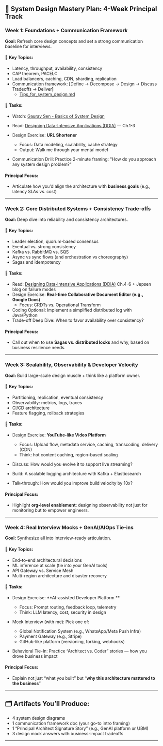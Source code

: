 ## 🧠 System Design Mastery Plan: 4-Week Principal Track

### **Week 1: Foundations + Communication Framework**

**Goal:** Refresh core design concepts and set a strong communication baseline for interviews.

#### 🎯 Key Topics:

* Latency, throughput, availability, consistency
* CAP theorem, PACELC
* Load balancers, caching, CDN, sharding, replication
* Communication framework: \[Define → Decompose → Design → Discuss Tradeoffs → Deliver] 
  * [Tips_for_system_design.md](Tips_for_system_design.md)

#### 🔨 Tasks:

* Watch: [Gaurav Sen - Basics of System Design](https://www.youtube.com/watch?v=UzLMhqg3_Wc)
* Read: [Designing Data-Intensive Applications (DDIA)](Resources/Designing%20Data%20Intensive%20Applications.pdf) — Ch.1-3
* Design Exercise: **URL Shortener**

    * Focus: Data modeling, scalability, cache strategy
    * Output: Walk me through your mental model
* Communication Drill: Practice 2-minute framing: "How do you approach any system design problem?"

#### Principal Focus:

* Articulate how you'd align the architecture with **business goals** (e.g., latency SLAs vs. cost)

---

### **Week 2: Core Distributed Systems + Consistency Trade-offs**

**Goal:** Deep dive into reliability and consistency architectures.

#### 🎯 Key Topics:

* Leader election, quorum-based consensus
* Eventual vs. strong consistency
* Kafka vs. RabbitMQ vs. SQS
* Async vs sync flows (and orchestration vs choreography)
* Sagas and idempotency

#### 🔨 Tasks:

* Read: [Designing Data-Intensive Applications (DDIA)](Resources/Designing%20Data%20Intensive%20Applications.pdf) Ch.4-6 + Jepsen blog on failure modes
* Design Exercise: **Real-time Collaborative Document Editor (e.g., Google Docs)**
    * Focus: CRDTs vs. Operational Transform
* Coding Optional: Implement a simplified distributed log with Java/Python
* Trade-off Deep Dive: When to favor availability over consistency?

#### Principal Focus:

* Call out when to use **Sagas vs. distributed locks** and why, based on business resilience needs.

---

### **Week 3: Scalability, Observability & Developer Velocity**

**Goal:** Build large-scale design muscle + think like a platform owner.

#### 🎯 Key Topics:

* Partitioning, replication, eventual consistency
* Observability: metrics, logs, traces
* CI/CD architecture
* Feature flagging, rollback strategies

#### 🔨 Tasks:

* Design Exercise: **YouTube-like Video Platform**

    * Focus: Upload flow, metadata service, caching, transcoding, delivery (CDN)
    * Think: hot content caching, region-based scaling
* Discuss: How would you evolve it to support live streaming?
* Build: A scalable logging architecture with Kafka + Elasticsearch
* Talk-through: How would you improve build velocity by 10x?

#### Principal Focus:

* Highlight **org-level enablement**: designing observability not just for monitoring but to empower engineers.

---

### **Week 4: Real Interview Mocks + GenAI/AIOps Tie-ins**

**Goal:** Synthesize all into interview-ready articulation.

#### 🎯 Key Topics:

* End-to-end architectural decisions
* ML inference at scale (tie into your GenAI tools)
* API Gateway vs. Service Mesh
* Multi-region architecture and disaster recovery

#### 🔨 Tasks:

* Design Exercise: **AI-assisted Developer Platform **

    * Focus: Prompt routing, feedback loop, telemetry
    * Think: LLM latency, cost, security in design
* Mock Interview (with me): Pick one of:

    * Global Notification System (e.g., WhatsApp/Meta Push Infra)
    * Payment Gateway (e.g., Stripe)
    * GitHub-like platform (versioning, forking, webhooks)
* Behavioral Tie-In: Practice “Architect vs. Coder” stories — how you drove business impact

#### Principal Focus:

* Explain not just “what you built” but “**why this architecture mattered to the business**”

---

## 🗂 Artifacts You’ll Produce:

* 4 system design diagrams
* 1 communication framework doc (your go-to intro framing)
* 1 “Principal Architect Signature Story” (e.g., GenAI platform or UBM)
* 3 design mock answers with business-impact tradeoffs

---
